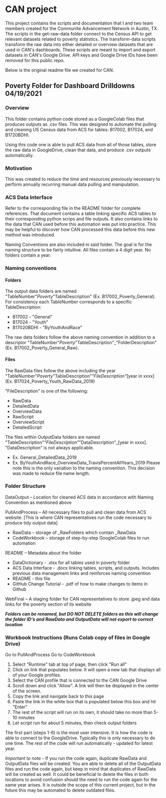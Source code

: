 # CAN project

This project contains the scripts and documentation that I and two team members created for the Communite Advancement Network in Austin, TX. The scripts in the get-raw-data folder connect to the Census API to get relevant datasets related to poverty statistics. The transform-data scripts transform the raw data into either detailed or overview datasets that are used in CAN's dashboards. These scripts are meant to import and export datasets in CAN's Google Drive. API keys and Google Drive IDs have been removed for this public repo.

Below is the original readme file we created for CAN.

## Poverty Folder for Dashboard Drilldowns 04/19/2021

### Overview

This folder contains python code stored as a GoogleColab files that produces outputs as .csv files. This was designed to automate the 
pulling and cleaning US Census data from ACS for tables: B17002, B17024, and B1720BDHI.

Using this code one is able to pull ACS data from all of those tables, store the raw data in GoogleDrive, clean that data, and produce .csv outputs automatically.

### Motivation

This was created to reduce the time and resources previously necessary to perform annually recurring manual data pulling and manipulation. 

### ACS Data Interface

Refer to the corresponding file in the README folder for complete references. That document contains a table linking specific ACS tables to their corresponding python scrips and file outputs. It also contains links to the data that CAN used before this automation was put into practice. This may be helpful to discover how CAN processed this data before this new method was introduced.

Naming Conventions are also included in said folder. The goal is for the naming structure to be fairly intuitive. All files contain a 4 digit year. No folders contain a year.

### Naming conventions

#### Folders

The output data folders are named "TableNumber"_Poverty_"TableDescription" (Ex. B17002_Poverty_General). For consistency each TableNumber corresponds to a specific TableDescription:
* B17002 - "General"
* B17024 - "Youth"
* B17020BDHI - "ByYouthAndRace"  

The raw data folders follow the above naming convention in addition to a descriptor "TableNumber"_Poverty_"TableDescription"_"FolderDescription" (Ex. B17002_Poverty_General_Raw).

#### Files

The RawData files follow the above including the year "TableNumber"_Poverty_"TableDescription"_"FileDescription"_[year in xxxx] (Ex. B17024_Poverty_Youth_RawData_2019)

"FileDescription" is one of the following:
* RawData
* DetailedData
* OverviewData
* RawScript
* OverviewScript
* DetailedScript

The files within OutputData folders are named "TableDescription"_"FileDescription"_"DataDescription"_[year in xxxx]. "DataDescription" is not always applicable.
* Ex. General_DetailedData_2019
* Ex. ByYouthAndRace_OverviewData_TravisPercentAllYears_2019
Please note this is the only variation to the naming convention. This decision was made to reduce file name length.

### Folder Structure

DataOutput – Location for cleaned ACS data in accordance with Naming Convention as mentioned above

PullAndProcess – All necessary files to pull and clean data from ACS website. [This is where CAN representatives run the code necessary 
to produce tidy output data]
* RawData – storage of _RawFolders which contain _RawData
* CodeWorkbook – storage of step-by-step GoogleColab files to run automation

README – Metadata about the folder
* DataDictionary - .xlsx for all tables used in poverty folder
* ACS Data Interface - .docx linking tables, scripts, and outputs. Includes previous data management links and reinforces naming convention
* README - this file
* GitHub Change Tutorial - .pdf of how to make changes to items in Github
      
WebFinal – A staging folder for CAN representatives to store .jpeg and data links for the poverty section of its website 

***Folders can be renamed, but DO NOT DELETE folders as this will change the folder ID's and RawData and OutputData will not export to correct location***

### Workbook Instructions (Runs Colab copy of files in Google Drive)

Go to PullAndProcess
Go to CodeWorkbook
1. Select "Runtime" tab at top of page, then click "Run all"
2. Click on link that populates below. It will open a new tab that displays all of your Google profiles.
3. Select the CAN profile that is connected to the CAN Google Drive
4. Scroll down and click "Allow". A link will then be displayed in the center of the screen.
5. Copy the link and navigate back to this page
6. Paste the link in the white box that is populated below this box and hit "Enter"
7. The rest of the script will run on its own, it should take no more than 5-10 minutes
8. Let script run for about 5 minutes, then check output folders

The first part (steps 1-6) is the most user intensive. It is how the code is able to connect to the GoogleDrive. Typically this is only necessary to do one time.
The rest of the code will run automatically - updated for latest year. 

*Important to note* - If you run the code again, duplicate RawData and OutputData files will be created. You are able to delete all of the OutputData files and run the code again, but keep in mind that duplicates of RawData will be created as well. It could be beneficial to delete the files in both locations to avoid confusion should the need to run the code again for the same year arises. It is outside the scope of this current project, but in the future this may be automated to delete outdated files.